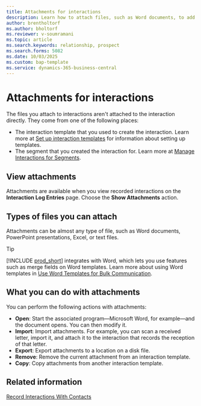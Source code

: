 ```yaml
---
title: Attachments for interactions
description: Learn how to attach files, such as Word documents, to add details about an interaction.
author: brentholtorf
ms.author: bholtorf
ms.reviewer: v-soumramani
ms.topic: article
ms.search.keywords: relationship, prospect
ms.search.forms: 5082
ms.date: 10/03/2025
ms.custom: bap-template
ms.service: dynamics-365-business-central
---
```


# Attachments for interactions

The files you attach to interactions aren't attached to the interaction directly. They come from one of the following places:

* The interaction template that you used to create the interaction. Learn more at [Set up interaction templates](marketing-interactions.md#set-up-interaction-templates) for information about setting up templates.
* The segment that you created the interaction for. Learn more at [Manage Interactions for Segments](marketing-interaction-segments.md).

## View attachments

Attachments are available when you view recorded interactions on the **Interaction Log Entries** page. Choose the **Show Attachments** action.

## Types of files you can attach

Attachments can be almost any type of file, such as Word documents, PowerPoint presentations, Excel, or text files.

> [!TIP]
> [!INCLUDE [prod_short](includes/prod_short.md)] integrates with Word, which lets you use features such as merge fields on Word templates. Learn more about using Word templates in [Use Word Templates for Bulk Communication](ui-mail-merge.md).

## What you can do with attachments

You can perform the following actions with attachments:

- **Open**: Start the associated program—Microsoft Word, for example—and the document opens. You can then modify it.
- **Import**: Import attachments. For example, you can scan a received letter, import it, and attach it to the interaction that records the reception of that letter.
- **Export**: Export attachments to a location on a disk file.
- **Remove**: Remove the current attachment from an interaction template.
- **Copy**: Copy attachments from another interaction template.

## Related information

[Record Interactions With Contacts](marketing-interactions.md)  
